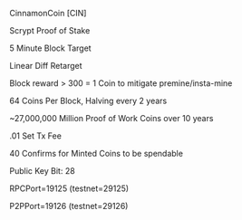 CinnamonCoin [CIN]


Scrypt Proof of Stake

5 Minute Block Target

Linear Diff Retarget

Block reward > 300 = 1 Coin to mitigate premine/insta-mine

64 Coins Per Block, Halving every 2 years

~27,000,000 Million Proof of Work Coins over 10 years

.01 Set Tx Fee

40 Confirms for Minted Coins to be spendable

Public Key Bit: 28

RPCPort=19125 (testnet=29125)

P2PPort=19126 (testnet=29126)
